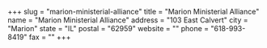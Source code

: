 +++
slug = "marion-ministerial-alliance"
title = "Marion Ministerial Alliance"
name = "Marion Ministerial Alliance"
address = "103 East Calvert"
city = "Marion"
state = "IL"
postal = "62959"
website = ""
phone = "618-993-8419"
fax = ""
+++
